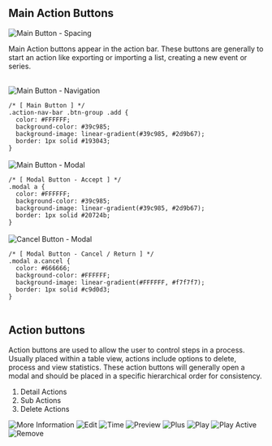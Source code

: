 ## Main Action Buttons

<div class="row-flex">
  <img src="../../../../img/buttons-4.png" alt="Main Button - Spacing" />
  <p>Main Action buttons appear in the action bar. These buttons are generally to start an action like exporting or importing a list, creating a new event or series.</p>
</div>
<br/>
<div class="row-flex">
  <img src="../../../../img/buttons-1.png" alt="Main Button - Navigation" />
<pre style="margin-bottom: 0px;"><code clas="css hljs" class="hljs css"><span class="hljs-comment">/* [ Main Button ] */</span>
<span class="hljs-class">.action-nav-bar .btn-group .add</span> {<span class="hljs-rules">
  <span class="hljs-rule"><span class="hljs-attribute">color</span><span class="hljs-rule">:</span><span class="hljs-value"><span class="hljs-hexcolor"> #FFFFFF</span></span></span>;
  <span class="hljs-rule"><span class="hljs-attribute">background-color</span><span class="hljs-rule">:</span><span class="hljs-value"><span class="hljs-hexcolor"> #39c985</span></span></span>;
  <span class="hljs-rule"><span class="hljs-attribute">background-image</span><span class="hljs-rule">:</span><span class="hljs-value"> linear-gradient(<span class="hljs-hexcolor">#39c985</span>, <span class="hljs-hexcolor">#2d9b67</span>)</span></span></span>;
  <span class="hljs-rule"><span class="hljs-attribute">border</span><span class="hljs-rule">:</span><span class="hljs-value"> 1px solid <span class="hljs-hexcolor">#193043</span></span></span></span>;
</span>}</code></pre>
</div>
<br/>
<div class="row-flex">
  <img src="../../../../img/buttons-2.png" alt="Main Button - Modal" />
<pre style="margin-bottom: 0px;"><code clas="css hljs" class="hljs css"><span class="hljs-comment">/* [ Modal Button - Accept ] */</span>
<span class="hljs-class">.modal</span><span class="hljs-tag"> a</span> {<span class="hljs-rules">
  <span class="hljs-rule"><span class="hljs-attribute">color</span><span class="hljs-rule">:</span><span class="hljs-value"><span class="hljs-hexcolor"> #FFFFFF</span></span></span>;
  <span class="hljs-rule"><span class="hljs-attribute">background-color</span><span class="hljs-rule">:</span><span class="hljs-value"><span class="hljs-hexcolor"> #39c985</span></span></span>;
  <span class="hljs-rule"><span class="hljs-attribute">background-image</span><span class="hljs-rule">:</span><span class="hljs-value"> linear-gradient(<span class="hljs-hexcolor">#39c985</span>, <span class="hljs-hexcolor">#2d9b67</span>)</span></span></span>;
  <span class="hljs-rule"><span class="hljs-attribute">border</span><span class="hljs-rule">:</span><span class="hljs-value"> 1px solid <span class="hljs-hexcolor">#20724b</span></span></span></span>;
</span>}</code></pre>
</div>
<br/>
<div class="row-flex">
  <img src="../../../../img/buttons-3.png" alt="Cancel Button - Modal" />
<pre style="margin-bottom: 0px;"><code clas="css hljs" class="hljs css"><span class="hljs-comment">/* [ Modal Button - Cancel / Return ] */</span>
<span class="hljs-class">.modal</span><span class="hljs-tag"> a<span class="hljs-class">.cancel</span></span> {<span class="hljs-rules">
  <span class="hljs-rule"><span class="hljs-attribute">color</span><span class="hljs-rule">:</span><span class="hljs-value"><span class="hljs-hexcolor"> #666666</span></span></span>;
  <span class="hljs-rule"><span class="hljs-attribute">background-color</span><span class="hljs-rule">:</span><span class="hljs-value"><span class="hljs-hexcolor"> #FFFFFF</span></span></span>;
  <span class="hljs-rule"><span class="hljs-attribute">background-image</span><span class="hljs-rule">:</span><span class="hljs-value"> linear-gradient(<span class="hljs-hexcolor">#FFFFFF</span>, <span class="hljs-hexcolor">#f7f7f7</span>)</span></span></span>;
  <span class="hljs-rule"><span class="hljs-attribute">border</span><span class="hljs-rule">:</span><span class="hljs-value"> 1px solid <span class="hljs-hexcolor">#c9d0d3</span></span></span></span>;
</span>}</code></pre>
</div>
<br/>

## Action buttons
Action buttons are used to allow the user to control steps in
a process. Usually placed within a table view, actions include
options to delete, process and view statistics. These action
buttons will generally open a modal and should be placed in a specific hierarchical order for consistency.

1. Detail Actions
2. Sub Actions
3. Delete Actions

<div class="icons">
  <img src="../../../../img/more-icon_2x.png" alt="More Information"/>
  <img src="../../../../img/edit-icon_2x.png" alt="Edit"/>
  <img src="../../../../img/time-icon_2x.png" alt="Time"/>
  <img src="../../../../img/preview-icon_2x.png" alt="Preview"/>  
  <img src="../../../../img/plus-icon_2x.png" alt="Plus"/>
  <img src="../../../../img/play-icon_2x.png" alt="Play"/>
  <img src="../../../../img/play-icon-on_2x.png" alt="Play Active"/>
  <i class="fa fa-comment fa-2x"></i>
  <i class="fa fa-comment-o fa-2x"></i>  
  <img src="../../../../img/remove-icon_2x.png" alt="Remove"/>
</div>
<br/>

<!--
## Radio Buttons
Radio buttons are toggles which allow the user to select only
one defined option to either on or off, yes or no. These buttons
are generally placed to allow user to trigger a pending action.
An example of radio button use would be to activate a server
maintenance routine.
-->
